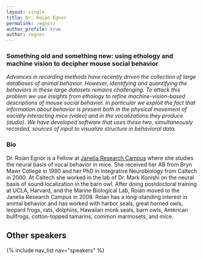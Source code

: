 ```yaml
---
layout: single
title: Dr. Roian Egnor
permalink: /egnor/
author_profile: true
author: regnor
---
```


### Something old and something new: using ethology and machine vision to decipher mouse social behavior

*Advances in recording methods have recently driven the collection of large databases of animal behavior. However, identifying and quantifying the behaviors in these large datasets remains challenging. To attack this problem we use insights from ethology to refine machine-vision-based descriptions of mouse social behavior. In particular we exploit the fact that information about behavior is present both in the physical movement of socially interacting mice (video) and in the vocalizations they produce (audio). We have developed software that uses these two, simultaneously recorded, sources of input to visualize structure in behavioral data.*

### Bio

Dr. Roian Egnor is a Fellow at [Janelia Research Campus](https://www.janelia.org/lab/branson-lab) where she studies the neural basis of vocal behavior in mice. She received her AB from Bryn Mawr College in 1990 and her PhD in Integrative Neurobiology from Caltech in 2000. At Caltech she worked in the lab of Dr. Mark Konishi on the neural basis of sound localization in the barn owl. After doing postdoctoral training at UCLA, Harvard, and the Marine Biological Lab, Roian moved to the Janelia Research Campus in 2008. Roian has a long-standing interest in animal behavior and has worked with harbor seals, great horned owls, leopard frogs, rats, dolphins, Hawaiian monk seals, barn owls, American bullfrogs, cotton-topped tamarins, common marmosets, and mice.

## Other speakers
{% include nav_list nav="speakers" %}